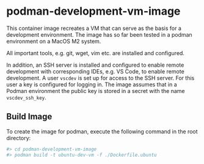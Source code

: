 # podman-development-vm-image

This container image recreates a VM that can serve as the basis for a development environment. The image has so far been tested in a podman environment on a MacOS M2 system.

All important tools, e.g. git, wget, vim etc. are installed and configured. 

In addition, an SSH server is installed and configured to enable remote development with corresponding IDEs, e.g. VS Code, to enable remote development. A user ```vscdev``` is set up for access to the SSH server. For this user a key is configured for logging in. The image assumes that in a Podman environment the public key is stored in a secret with the name ```vscdev_ssh_key```.


## Build Image

To create the image for podman, execute the following command in the root directory:

```bash
#> cd podman-development-vm-image
#> podman build -t ubuntu-dev-vm -f ./Dockerfile.ubuntu
```

